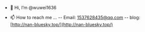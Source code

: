 - 👋 Hi, I’m @wuwei1636

- 📫 How to reach me ...
--  Email: 1537628435@qq.com
--  blog:  [http://nan-bluesky.top/](http://nan-bluesky.top/)
<!---
wuwei1636/wuwei1636 is a ✨ special ✨ repository because its `README.md` (this file) appears on your GitHub profile.
You can click the Preview link to take a look at your changes.
--->
